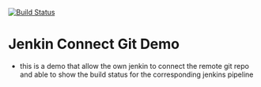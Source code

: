 [![Build Status](http://ec2-54-209-244-96.compute-1.amazonaws.com/buildStatus/icon?job=jenkins_connect_git_demo)](http://ec2-54-209-244-96.compute-1.amazonaws.com/job/jenkins_connect_git_demo/)

# Jenkin Connect Git Demo
- this is a demo that allow the own jenkin to connect the remote git repo and able to show the build status for the corresponding jenkins pipeline
